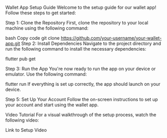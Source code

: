 

Wallet App Setup Guide
Welcome to the setup guide for our wallet app! Follow these steps to get started:

Step 1: Clone the Repository
First, clone the repository to your local machine using the following command:

bash
Copy code
git clone https://github.com/your-username/your-wallet-app.git
Step 2: Install Dependencies
Navigate to the project directory and run the following command to install the necessary dependencies:


flutter pub get


Step 3: Run the App
You're now ready to run the app on your device or emulator. Use the following command:


flutter run
If everything is set up correctly, the app should launch on your device.

Step 5: Set Up Your Account
Follow the on-screen instructions to set up your account and start using the wallet app.

Video Tutorial
For a visual walkthrough of the setup process, watch the following video:

Link to Setup Video

